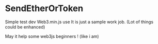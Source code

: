 # SendEtherOrToken
Simple test dev Web3.min.js use 
It is just a sample work job.
(Lot of things could be enhanced)

May it help some web3js beginners !
(like i am)
